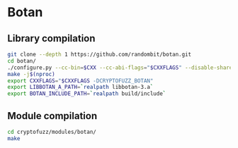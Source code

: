# Botan

## Library compilation

```sh
git clone --depth 1 https://github.com/randombit/botan.git
cd botan/
./configure.py --cc-bin=$CXX --cc-abi-flags="$CXXFLAGS" --disable-shared --disable-modules=locking_allocator --build-targets=static --without-documentation
make -j$(nproc)
export CXXFLAGS="$CXXFLAGS -DCRYPTOFUZZ_BOTAN"
export LIBBOTAN_A_PATH=`realpath libbotan-3.a`
export BOTAN_INCLUDE_PATH=`realpath build/include`
```

## Module compilation

```sh
cd cryptofuzz/modules/botan/
make
```
